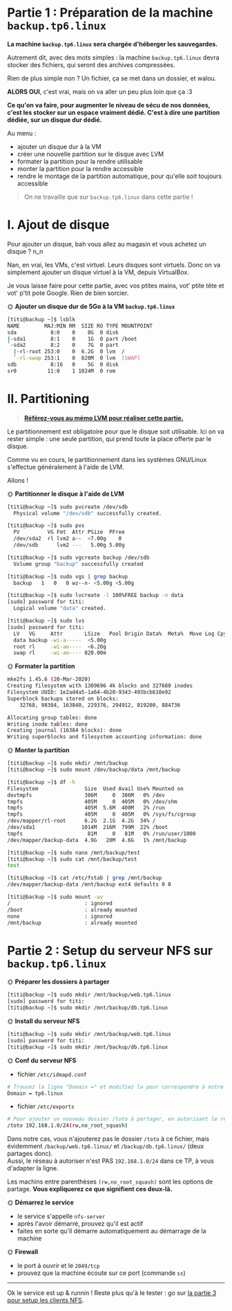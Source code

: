 # Partie 1 : Préparation de la machine `backup.tp6.linux`

**La machine `backup.tp6.linux` sera chargée d'héberger les sauvegardes.**

Autrement dit, avec des mots simples : la machine `backup.tp6.linux` devra stocker des fichiers, qui seront des archives compressées.

Rien de plus simple non ? Un fichier, ça se met dans un dossier, et walou.

**ALORS OUI**, c'est vrai, mais on va aller un peu plus loin que ça :3

**Ce qu'on va faire, pour augmenter le niveau de sécu de nos données, c'est les stocker sur un espace vraiment dédié. C'est à dire une partition dédiée, sur un disque dur dédié.**

Au menu :

- ajouter un disque dur à la VM
- créer une nouvelle partition sur le disque avec LVM
- formater la partition pour la rendre utilisable
- monter la partition pour la rendre accessible
- rendre le montage de la partition automatique, pour qu'elle soit toujours accessible

> On ne travaille que sur `backup.tp6.linux` dans cette partie !

# I. Ajout de disque

Pour ajouter un disque, bah vous allez au magasin et vous achetez un disque ? n_n

Nan, en vrai, les VMs, c'est virtuel. Leurs disques sont virtuels. Donc on va simplement ajouter un disque virtuel à la VM, depuis VirtualBox.

Je vous laisse faire pour cette partie, avec vos ptites mains, vot' ptite tête et vot' p'tit pote Google. Rien de bien sorcier.

🌞 **Ajouter un disque dur de 5Go à la VM `backup.tp6.linux`**

```bash
[titi@backup ~]$ lsblk
NAME        MAJ:MIN RM  SIZE RO TYPE MOUNTPOINT
sda           8:0    0    8G  0 disk
|-sda1        8:1    0    1G  0 part /boot
`-sda2        8:2    0    7G  0 part
  |-rl-root 253:0    0  6.2G  0 lvm  /
  `-rl-swap 253:1    0  820M  0 lvm  [SWAP]
sdb           8:16   0    5G  0 disk
sr0          11:0    1 1024M  0 rom

```

# II. Partitioning

> [**Référez-vous au mémo LVM pour réaliser cette partie.**](../../cours/memos/lvm.md)

Le partitionnement est obligatoire pour que le disque soit utilisable. Ici on va rester simple : une seule partition, qui prend toute la place offerte par le disque.

Comme vu en cours, le partitionnement dans les systèmes GNU/Linux s'effectue généralement à l'aide de LVM.

Allons !

🌞 **Partitionner le disque à l'aide de LVM**

```bash
[titi@backup ~]$ sudo pvcreate /dev/sdb
  Physical volume "/dev/sdb" successfully created.

[titi@backup ~]$ sudo pvs
  PV         VG Fmt  Attr PSize  PFree
  /dev/sda2  rl lvm2 a--  <7.00g    0
  /dev/sdb      lvm2 ---   5.00g 5.00g

[titi@backup ~]$ sudo vgcreate backup /dev/sdb
  Volume group "backup" successfully created

[titi@backup ~]$ sudo vgs | grep backup
  backup   1   0   0 wz--n- <5.00g <5.00g

[titi@backup ~]$ sudo lvcreate -l 100%FREE backup -n data
[sudo] password for titi:
  Logical volume "data" created.

[titi@backup ~]$ sudo lvs
[sudo] password for titi:
  LV   VG     Attr       LSize   Pool Origin Data%  Meta%  Move Log Cpy%Sync Convert
  data backup -wi-a-----  <5.00g
  root rl     -wi-ao----  <6.20g
  swap rl     -wi-ao---- 820.00m
```

🌞 **Formater la partition**

```bash
mke2fs 1.45.6 (20-Mar-2020)
Creating filesystem with 1309696 4k blocks and 327680 inodes
Filesystem UUID: 1e2ad4a5-1a64-4b20-9343-493bcb610e92
Superblock backups stored on blocks:
	32768, 98304, 163840, 229376, 294912, 819200, 884736

Allocating group tables: done
Writing inode tables: done
Creating journal (16384 blocks): done
Writing superblocks and filesystem accounting information: done

```

🌞 **Monter la partition**

```bash
[titi@backup ~]$ sudo mkdir /mnt/backup
[titi@backup ~]$ sudo mount /dev/backup/data /mnt/backup

[titi@backup ~]$ df -h
Filesystem               Size  Used Avail Use% Mounted on
devtmpfs                 386M     0  386M   0% /dev
tmpfs                    405M     0  405M   0% /dev/shm
tmpfs                    405M  5.6M  400M   2% /run
tmpfs                    405M     0  405M   0% /sys/fs/cgroup
/dev/mapper/rl-root      6.2G  2.1G  4.2G  34% /
/dev/sda1               1014M  216M  799M  22% /boot
tmpfs                     81M     0   81M   0% /run/user/1000
/dev/mapper/backup-data  4.9G   20M  4.6G   1% /mnt/backup

[titi@backup ~]$ sudo nano /mnt/backup/test
[titi@backup ~]$ sudo cat /mnt/backup/test
test

[titi@backup ~]$ cat /etc/fstab | grep /mnt/backup
/dev/mapper/backup-data /mnt/backup ext4 defaults 0 0

[titi@backup ~]$ sudo mount -av
/                        : ignored
/boot                    : already mounted
none                     : ignored
/mnt/backup              : already mounted

```

# Partie 2 : Setup du serveur NFS sur `backup.tp6.linux`

🌞 **Préparer les dossiers à partager**

```bash
[titi@backup ~]$ sudo mkdir /mnt/backup/web.tp6.linux
[sudo] password for titi:
[titi@backup ~]$ sudo mkdir /mnt/backup/db.tp6.linux

```

🌞 **Install du serveur NFS**

```bash
[titi@backup ~]$ sudo mkdir /mnt/backup/web.tp6.linux
[sudo] password for titi:
[titi@backup ~]$ sudo mkdir /mnt/backup/db.tp6.linux

```

🌞 **Conf du serveur NFS**

- fichier `/etc/idmapd.conf`

```bash
# Trouvez la ligne "Domain =" et modifiez la pour correspondre à notre domaine :
Domain = tp6.linux
```

- fichier `/etc/exports`

```bash
# Pour ajouter un nouveau dossier /toto à partager, en autorisant le réseau `192.168.1.0/24` à l'utiliser
/toto 192.168.1.0/24(rw,no_root_squash)
```

Dans notre cas, vous n'ajouterez pas le dossier `/toto` à ce fichier, mais évidemment `/backup/web.tp6.linux/` et `/backup/db.tp6.linux/` (deux partages donc).  
Aussi, le réseau à autoriser n'est PAS `192.168.1.0/24` dans ce TP, à vous d'adapter la ligne.

Les machins entre parenthèses `(rw,no_root_squash)` sont les options de partage. **Vous expliquerez ce que signifient ces deux-là.**

🌞 **Démarrez le service**

- le service s'appelle `nfs-server`
- après l'avoir démarré, prouvez qu'il est actif
- faites en sorte qu'il démarre automatiquement au démarrage de la machine

🌞 **Firewall**

- le port à ouvrir et le `2049/tcp`
- prouvez que la machine écoute sur ce port (commande `ss`)

---

Ok le service est up & runnin ! Reste plus qu'à le tester : go sur [la partie 3 pour setup les clients NFS](./part3.md).
